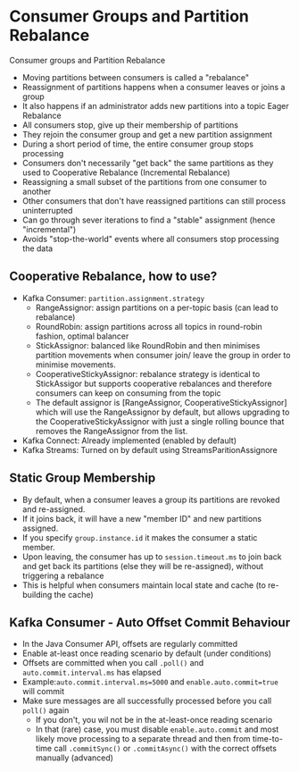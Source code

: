 # Consumer Groups and Partition Rebalance

Consumer groups and Partition Rebalance
- Moving partitions between consumers is called a "rebalance"
- Reassignment of partitions happens when a consumer leaves or joins a group
- It also happens if an administrator adds new partitions into a topic
Eager Rebalance
- All consumers stop, give up their membership of partitions
- They rejoin the consumer group and get a new partition assignment
- During a short period of time, the entire consumer group stops processing
- Consumers don't necessarily "get back" the same partitions as they used to
Cooperative Rebalance (Incremental Rebalance)
- Reassigning a small subset of the partitions from one consumer to another
- Other consumers that don't have reassigned partitions can still process uninterrupted
- Can go through sever iterations to find a "stable" assignment (hence "incremental")
- Avoids "stop-the-world" events where all consumers stop processing the data

## Cooperative Rebalance, how to use?
- Kafka Consumer: `partition.assignment.strategy`
  - RangeAssignor: assign partitions on a per-topic basis (can lead to rebalance)
  - RoundRobin: assign partitions across all topics in round-robin fashion, optimal balancer
  - StickAssignor: balanced like RoundRobin and then minimises partition movements when consumer join/ leave the group in order to minimise movements.
  - CooperativeStickyAssignor: rebalance strategy is identical to StickAssigor but supports cooperative rebalances and therefore consumers can keep on consuming from the topic
  - The default assignor is [RangeAssignor, CooperativeStickyAssignor] which will use the RangeAssignor by default, but allows upgrading to the CooperativeStickyAssignor with just a single rolling bounce that removes the RangeAssignor from the list.
- Kafka Connect: Already implemented (enabled by default)
- Kafka Streams: Turned on by default using StreamsParitionAssignore

## Static Group Membership
- By default, when a consumer leaves a group its partitions are revoked and re-assigned.
- If it joins back, it will have a new "member ID" and new partitions assigned.
- If you specify `group.instance.id` it makes the consumer a static member.
- Upon leaving, the consumer has up to `session.timeout.ms` to join back and get back its partitions (else they will be re-assigned), without triggering a rebalance
- This is helpful when consumers maintain local state and cache (to re-building the cache)

## Kafka Consumer - Auto Offset Commit Behaviour
- In the Java Consumer API, offsets are regularly committed
- Enable at-least once reading scenario by default (under conditions)
- Offsets are committed when you call `.poll()` and `auto.commit.interval.ms` has elapsed
- Example:`auto.commit.interval.ms=5000` and `enable.auto.commit=true` will commit
- Make sure messages are all successfully processed before you call `poll()` again
  - If you don't, you wil not be in the at-least-once reading scenario
  - In that (rare) case, you must disable `enable.auto.commit` and most likely move processing to a separate thread and then from time-to-time call `.commitSync()` or `.commitAsync()` with the correct offsets manually (advanced)

